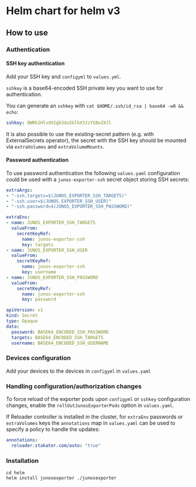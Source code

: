 # Helm chart for helm v3

## How to use

### Authentication

#### SSH key authentication
Add your SSH key and `configyml` to `values.yml`.

`sshkey` is a base64-encoded SSH private key you want to use for authentication.

You can generate an `sshkey` with `cat $HOME/.ssh/id_rsa | base64 -w0 && echo`:
```yaml
sshkey: QWRkIHlvdXIgb3duIGlkX3JzYSBoZXJl
```

It is also possible to use the existing-secret pattern (e.g. with ExternalSecrets operator),
the secret with the SSH key should be mounted via `extraVolumes` and `extraVolumeMounts`.

#### Password authentication
To use password authentication the following `values.yaml` configuration could
be used with a `junos-exporter-ssh` secret object storing SSH secrets:

``` yaml
extraArgs:
- "-ssh.targets=$(JUNOS_EXPORTER_SSH_TARGETS)"
- "-ssh.user=$(JUNOS_EXPORTER_SSH_USER)"
- "-ssh.password=$(JUNOS_EXPORTER_SSH_PASSWORD)"

extraEnv:
- name: JUNOS_EXPORTER_SSH_TARGETS
  valueFrom:
    secretKeyRef:
      name: junos-exporter-ssh
      key: targets
- name: JUNOS_EXPORTER_SSH_USER
  valueFrom:
    secretKeyRef:
      name: junos-exporter-ssh
      key: username
- name: JUNOS_EXPORTER_SSH_PASSWORD
  valueFrom:
    secretKeyRef:
      name: junos-exporter-ssh
      key: password
```

``` yaml
apiVersion: v1
kind: Secret
type: Opaque
data:
  password: BASE64_ENCODED_SSH_PASSWORD
  targets: BASE64_ENCODED_SSH_TARGETS
  username: BASE64_ENCODED_SSH_USERNAME
```

### Devices configuration
Add your devices to the devices in `configyml` in `values.yaml`

### Handling configuration/authorization changes
To force reload of the exporter pods upon `configyml` or `sshkey` configuration changes,
enable the `rollOutJunosExporterPods` option in `values.yaml`.

If Reloader controller is installed in the cluster, for `extraEnv` passwords or `extraVolumes` keys
the `annotations` map in `values.yaml` can be used to specify a policy to handle the updates:

```yaml
annotations:
  reloader.stakater.com/auto: "true"
```

### Installation
```shell
cd helm
helm install junosexporter ./junosexporter
```
